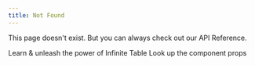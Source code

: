 ```yaml
---
title: Not Found
---
```


This page doesn't exist. But you can always check out our API Reference.

<HeroCards>
  <YouWillLearnCard title="Learn Infinite Table" path="/docs/learn/getting-started">
  Learn & unleash the power of Infinite Table
  </YouWillLearnCard>
  <YouWillLearnCard title="API Reference" path="/docs/reference">
  Look up the component props
  </YouWillLearnCard>
</HeroCards>
